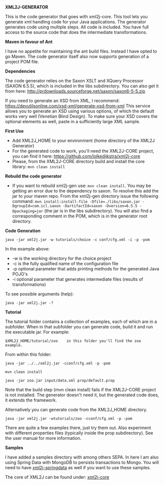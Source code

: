 **XML2J-GENERATOR**

This is the code generator that goes with xml2j-core.
This tool lets you generate xml handling code for your Java applications. The generator generates code using multiple steps. All code is included. 
You have full access to the source code that does the intermediate transformations.

**Maven in favour of Ant**

I have no appetite for maintaining the ant build files. Instead I have opted to go Maven. The code generator itself also now supports generation of a project POM file.

**Dependencies**

The code generator relies on the Saxon XSLT and XQuery Processor (SAXON 6.5.5), which is included in the libs subdirectory. You can also get it from here: http://prdownloads.sourceforge.net/saxon/saxon6-5-5.zip

If you need to generate an XSD from XML, I recommend: https://devutilsonline.com/xsd-xml/generate-xsd-from-xml
This service allows you to generate an XSD using various options, of which the default works very well (Venetian Blind Design). To make sure your XSD covers the optional elements as well, paste in a sufficiently large XML sample.

**First Use**
* Add XML2J_HOME to your environment (home directory of the XML2J Generator)
* For the generated code to work, you'll need the XML2J-CORE project, you can find it here: https://github.com/lolkedijkstra/xml2j-core
* Please, from the XML2J-CORE directory build and install the core library: `mvn clean install` 


**Rebuild the code generator**
* If you want to rebuild xml2j-gen use: `mvn clean install`. You may be getting an error due to the dependency to saxon. To resolve this add the jar to your maven repo.
From the xml2j-gen directory issue the following command: `mvn install:install-file -Dfile=./libs/saxon.jar -DgroupId=com.icl.saxon -DartifactId=saxon -Dversion=6.5.5 -Dpackaging=jar` 
(the jar is in the libs subdirectory). You will also find a corresponding comment in the POM, which is in the generator root directory.

**Code Generation** 

`java -jar xml2j.jar -w tutorials/choice -c conf/cfg.xml -i -p -pom` 

In the example above:
* -w is the working directory for the choice project
* -c is the fully qualified name of the configuration file
* -p optional parameter that adds printing methods for the generated Java POJO's
* -i optional parameter that generates intermediate files (results of transformations)

To see possible arguments (help):
 
`java -jar xml2j.jar -?`

**Tutorial**

The tutorial folder contains a collection of examples, each of which are in a subfolder. When in that subfolder you can generate code, build it and run the executable jar. 
For example:

	$XML2J_HOME/tutorial/zoo	in this folder you'll find the zoo example.
	
From within this folder:
	
	java -jar ../../xml2j.jar -cconf/cfg.xml -p -pom
	
	mvn clean install
	
	java -jar zoo.jar input/data.xml prop/default.prop

Note that the build step (mvn clean install) fails if the XML2J-CORE project is not installed. The generator doesn't need it, but the generated code does, it extends the framework.	
	
Alternatively you can generate code from the XML2J_HOME directory.	
	
	java -jar xml2j.jar -wtutorials/zoo -cconf/cfg.xml -p -pom

There are quite a few examples there, just try them out. Also experiment with different properties files (typically inside the prop subdirectory).
See the user manual for more information.
	
**Samples**

I have added a samples directory with among others SEPA. In here I am also using Spring Data with MongoDB to persists transactions to Mongo. You will need to have [xml2j-springdata](https://github.com/lolkedijkstra/xml2j-springdata.git) as well if you want to use these samples.


The core of XML2J can be found under: 
[xml2j-core](https://github.com/lolkedijkstra/xml2j-core.git)
